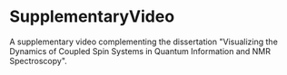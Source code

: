 # SupplementaryVideo
A supplementary video complementing the dissertation "Visualizing the Dynamics of Coupled Spin Systems in Quantum Information and NMR Spectroscopy".
